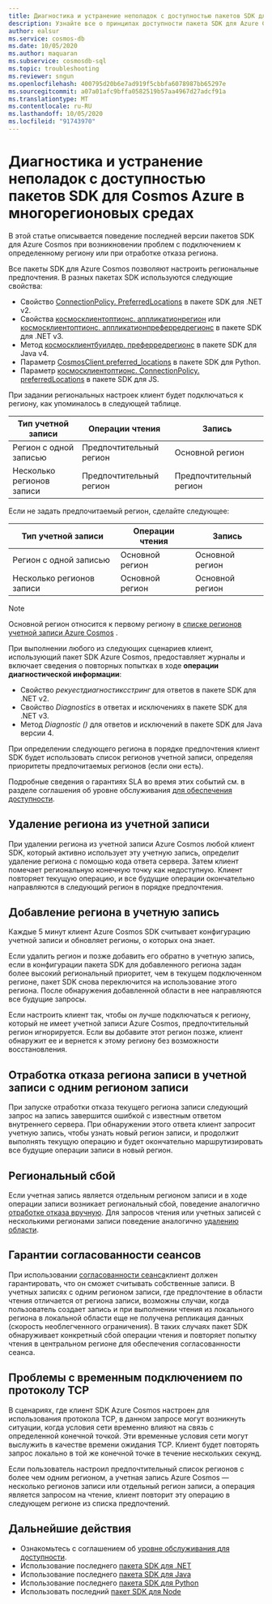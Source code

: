 ```yaml
---
title: Диагностика и устранение неполадок с доступностью пакетов SDK для Cosmos Azure в многорегионовых средах
description: Узнайте все о принципах доступности пакета SDK для Azure Cosmos при работе в разных регионах.
author: ealsur
ms.service: cosmos-db
ms.date: 10/05/2020
ms.author: maquaran
ms.subservice: cosmosdb-sql
ms.topic: troubleshooting
ms.reviewer: sngun
ms.openlocfilehash: 400795d20b6e7ad919f5cbbfa6078987bb65297e
ms.sourcegitcommit: a07a01afc9bffa0582519b57aa4967d27adcf91a
ms.translationtype: MT
ms.contentlocale: ru-RU
ms.lasthandoff: 10/05/2020
ms.locfileid: "91743970"
---
```

# <a name="diagnose-and-troubleshoot-the-availability-of-azure-cosmos-sdks-in-multiregional-environments"></a>Диагностика и устранение неполадок с доступностью пакетов SDK для Cosmos Azure в многорегионовых средах

В этой статье описывается поведение последней версии пакетов SDK для Azure Cosmos при возникновении проблем с подключением к определенному региону или при отработке отказа региона.

Все пакеты SDK для Azure Cosmos позволяют настроить региональные предпочтения. В разных пакетах SDK используются следующие свойства:

* Свойство [ConnectionPolicy. PreferredLocations](/dotnet/api/microsoft.azure.documents.client.connectionpolicy.preferredlocations) в пакете SDK для .NET v2.
* Свойства [космосклиентоптионс. аппликатионрегион](/dotnet/api/microsoft.azure.cosmos.cosmosclientoptions.applicationregion) или [космосклиентоптионс. аппликатионпреферредрегионс](/dotnet/api/microsoft.azure.cosmos.cosmosclientoptions.applicationpreferredregions) в пакете SDK для .NET v3.
* Метод [космосклиентбуилдер. преферредрегионс](/java/api/com.azure.cosmos.cosmosclientbuilder.preferredregions) в пакете SDK для Java v4.
* Параметр [CosmosClient.preferred_locations](/python/api/azure-cosmos/azure.cosmos.cosmos_client.cosmosclient) в пакете SDK для Python.
* Параметр [космосклиентоптионс. ConnectionPolicy. preferredLocations](/javascript/api/@azure/cosmos/connectionpolicy#preferredlocations) в пакете SDK для JS.

При задании региональных настроек клиент будет подключаться к региону, как упоминалось в следующей таблице.

|Тип учетной записи |Операции чтения |Запись |
|------------------------|--|--|
| Регион с одной записью | Предпочтительный регион | Основной регион  |
| Несколько регионов записи | Предпочтительный регион | Предпочтительный регион  |

Если не задать предпочитаемый регион, сделайте следующее:

|Тип учетной записи |Операции чтения |Запись |
|------------------------|--|--|
| Регион с одной записью | Основной регион | Основной регион |
| Несколько регионов записи | Основной регион  | Основной регион  |

> [!NOTE]
> Основной регион относится к первому региону в [списке регионов учетной записи Azure Cosmos](distribute-data-globally.md) .

При выполнении любого из следующих сценариев клиент, использующий пакет SDK Azure Cosmos, предоставляет журналы и включает сведения о повторных попытках в ходе **операции диагностической информации**:

* Свойство *рекуестдиагностиксстринг* для ответов в пакете SDK для .NET v2.
* Свойство *Diagnostics* в ответах и исключениях в пакете SDK для .NET v3.
* Метод *Diagnostic ()* для ответов и исключений в пакете SDK для Java версии 4.

При определении следующего региона в порядке предпочтения клиент SDK будет использовать список регионов учетной записи, определяя приоритеты предпочитаемых регионов (если они есть).

Подробные сведения о гарантиях SLA во время этих событий см. в разделе соглашения об уровне обслуживания [для обеспечения доступности](high-availability.md#slas-for-availability).

## <a name="removing-a-region-from-the-account"></a><a id="remove-region"></a>Удаление региона из учетной записи

При удалении региона из учетной записи Azure Cosmos любой клиент SDK, который активно использует эту учетную запись, определит удаление региона с помощью кода ответа сервера. Затем клиент помечает региональную конечную точку как недоступную. Клиент повторяет текущую операцию, и все будущие операции окончательно направляются в следующий регион в порядке предпочтения.

## <a name="adding-a-region-to-an-account"></a>Добавление региона в учетную запись

Каждые 5 минут клиент Azure Cosmos SDK считывает конфигурацию учетной записи и обновляет регионы, о которых она знает.

Если удалить регион и позже добавить его обратно в учетную запись, если в конфигурации пакета SDK для добавленного региона задан более высокий региональный приоритет, чем в текущем подключенном регионе, пакет SDK снова переключится на использование этого региона. После обнаружения добавленной области в нее направляются все будущие запросы.

Если настроить клиент так, чтобы он лучше подключаться к региону, который не имеет учетной записи Azure Cosmos, предпочтительный регион игнорируется. Если вы добавите этот регион позже, клиент обнаружит ее и вернется к этому региону без возможности восстановления.

## <a name="failover-the-write-region-in-a-single-write-region-account"></a><a id="manual-failover-single-region"></a>Отработка отказа региона записи в учетной записи с одним регионом записи

При запуске отработки отказа текущего региона записи следующий запрос на запись завершится ошибкой с известным ответом внутреннего сервера. При обнаружении этого ответа клиент запросит учетную запись, чтобы узнать новый регион записи, и продолжит выполнять текущую операцию и будет окончательно маршрутизировать все будущие операции записи в новый регион.

## <a name="regional-outage"></a>Региональный сбой

Если учетная запись является отдельным регионом записи и в ходе операции записи возникает региональный сбой, поведение аналогично [отработке отказа вручную](#manual-failover-single-region). Для запросов чтения или учетных записей с несколькими регионами записи поведение аналогично [удалению области](#remove-region).

## <a name="session-consistency-guarantees"></a>Гарантии согласованности сеансов

При использовании [согласованности сеанса](consistency-levels.md#guarantees-associated-with-consistency-levels)клиент должен гарантировать, что он сможет считывать собственные записи. В учетных записях с одним регионом записи, где предпочтение в области чтения отличается от региона записи, возможны случаи, когда пользователь создает запись и при выполнении чтения из локального региона в локальной области еще не получена репликация данных (скорость необлегченного ограничения). В таких случаях пакет SDK обнаруживает конкретный сбой операции чтения и повторяет попытку чтения в центральном регионе для обеспечения согласованности сеанса.

## <a name="transient-connectivity-issues-on-tcp-protocol"></a>Проблемы с временным подключением по протоколу TCP

В сценариях, где клиент SDK Azure Cosmos настроен для использования протокола TCP, в данном запросе могут возникнуть ситуации, когда условия сети временно влияют на связь с определенной конечной точкой. Эти временные условия сети могут выслужить в качестве времени ожидания TCP. Клиент будет повторять запрос локально в той же конечной точке в течение нескольких секунд.

Если пользователь настроил предпочтительный список регионов с более чем одним регионом, а учетная запись Azure Cosmos — несколько регионов записи или отдельный регион записи, а операция является запросом на чтение, клиент повторит эту операцию в следующем регионе из списка предпочтений.

## <a name="next-steps"></a>Дальнейшие действия

* Ознакомьтесь с соглашением об [уровне обслуживания для доступности](high-availability.md#slas-for-availability).
* Использование последнего [пакета SDK для .NET](sql-api-sdk-dotnet-standard.md)
* Использование последнего [пакета SDK для Java](sql-api-sdk-java-v4.md)
* Использование последнего [пакета SDK для Python](sql-api-sdk-python.md)
* Использовать последний [пакет SDK для Node](sql-api-sdk-node.md)
